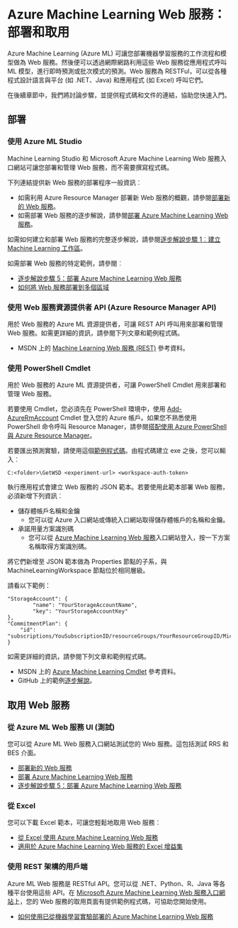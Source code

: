 <properties
	pageTitle="Azure Machine Learning Web 服務：部署和取用 | Microsoft Azure"
	description="部署和使用 Web 服務的資源。"
	services="machine-learning"
	documentationCenter=""
	authors="vDonGlover"
	manager="raymondl"
	editor=""/>

<tags
	ms.service="machine-learning"
	ms.workload="data-services"
	ms.tgt_pltfrm="na"
	ms.devlang="na"
	ms.topic="article"
	ms.date="08/19/2016"
	ms.author="v-donglo"/>

# Azure Machine Learning Web 服務：部署和取用

Azure Machine Learning (Azure ML) 可讓您部署機器學習服務的工作流程和模型做為 Web 服務。然後便可以透過網際網路利用這些 Web 服務從應用程式呼叫 ML 模型，進行即時預測或批次模式的預測。Web 服務為 RESTFul，可以從各種程式設計語言與平台 (如 .NET、Java) 和應用程式 (如 Excel) 呼叫它們。

在後續章節中，我們將討論步驟，並提供程式碼和文件的連結，協助您快速入門。

## 部署

### 使用 Azure ML Studio

Machine Learning Studio 和 Microsoft Azure Machine Learning Web 服務入口網站可讓您部署和管理 Web 服務，而不需要撰寫程式碼。

下列連結提供新 Web 服務的部署程序一般資訊︰

* 如需利用 Azure Resource Manager 部署新 Web 服務的概觀，請參閱[部署新的 Web 服務](machine-learning-webservice-deploy-a-web-service.md)。
* 如需部署 Web 服務的逐步解說，請參閱[部署 Azure Machine Learning Web 服務](machine-learning-publish-a-machine-learning-web-service.md)。

如需如何建立和部署 Web 服務的完整逐步解說，請參閱[逐步解說步驟 1︰建立 Machine Learning 工作區](machine-learning-walkthrough-1-create-ml-workspace.md)。

如需部署 Web 服務的特定範例，請參閱︰

* [逐步解說步驟 5：部署 Azure Machine Learning Web 服務](machine-learning-walkthrough-5-publish-web-service.md)
* [如何將 Web 服務部署到多個區域](machine-learning-how-to-deploy-to-multiple-regions.md)

### 使用 Web 服務資源提供者 API (Azure Resource Manager API)

用於 Web 服務的 Azure ML 資源提供者，可讓 REST API 呼叫用來部署和管理 Web 服務。如需更詳細的資訊，請參閱下列文章和範例程式碼。

* MSDN 上的 [Machine Learning Web 服務 (REST)](https://msdn.microsoft.com/library/azure/mt767538.aspx) 參考資料。


### 使用 PowerShell Cmdlet

用於 Web 服務的 Azure ML 資源提供者，可讓 PowerShell Cmdlet 用來部署和管理 Web 服務。

若要使用 Cmdlet，您必須先在 PowerShell 環境中，使用 [Add-AzureRmAccount](https://msdn.microsoft.com/library/mt619267.aspx) Cmdlet 登入您的 Azure 帳戶。如果您不熟悉使用 PowerShell 命令呼叫 Resource Manager，請參閱[搭配使用 Azure PowerShell 與 Azure Resource Manager](../powershell-azure-resource-manager.md#login-to-your-azure-account)。

若要匯出預測實驗，請使用這個[範例程式碼](https://github.com/ritwik20/AzureML-WebServices)。由程式碼建立 exe 之後，您可以輸入︰

	C:<folder>\GetWSD <experiment-url> <workspace-auth-token>

執行應用程式會建立 Web 服務的 JSON 範本。若要使用此範本部署 Web 服務，必須新增下列資訊︰

* 儲存體帳戶名稱和金鑰
	* 您可以從 Azure 入口網站或傳統入口網站取得儲存體帳戶的名稱和金鑰。
* 承諾用量方案識別碼
	* 您可以從 [Azure Machine Learning Web 服務](https://services.azureml.net)入口網站登入，按一下方案名稱取得方案識別碼。

將它們新增至 JSON 範本做為 Properties 節點的子系，與 MachineLearningWorkspace 節點位於相同層級。

請看以下範例：

	"StorageAccount": {
            "name": "YourStorageAccountName",
            "key": "YourStorageAccountKey"
	},
    "CommitmentPlan": {
        "id": "subscriptions/YouSubscriptionID/resourceGroups/YourResourceGroupID/Microsoft.MachineLearning/commitmentPlans/YourPlanName"
    }

如需更詳細的資訊，請參閱下列文章和範例程式碼。

* MSDN 上的 [Azure Machine Learning Cmdlet](https://msdn.microsoft.com/library/azure/mt767952.aspx) 參考資料。
* GitHub 上的範例[逐步解說](https://github.com/raymondlaghaeian/azureml-webservices-arm-powershell/blob/master/sample-commands.txt)。

## 取用 Web 服務

### 從 Azure ML Web 服務 UI (測試)

您可以從 Azure ML Web 服務入口網站測試您的 Web 服務。這包括測試 RRS 和 BES 介面。

* [部署新的 Web 服務](machine-learning-webservice-deploy-a-web-service.md)
* [部署 Azure Machine Learning Web 服務](machine-learning-publish-a-machine-learning-web-service.md)
* [逐步解說步驟 5：部署 Azure Machine Learning Web 服務](machine-learning-walkthrough-5-publish-web-service.md)

### 從 Excel

您可以下載 Excel 範本，可讓您輕鬆地取用 Web 服務︰

* [從 Excel 使用 Azure Machine Learning Web 服務](machine-learning-consuming-from-excel.md)
* [適用於 Azure Machine Learning Web 服務的 Excel 增益集](machine-learning-excel-add-in-for-web-services.md)


### 使用 REST 架構的用戶端

Azure ML Web 服務是 RESTful API。您可以從 .NET、Python、R、Java 等各種平台使用這些 API。在 [Microsoft Azure Machine Learning Web 服務入口網站](https://services.azureml.net)上，您的 Web 服務的取用頁面有提供範例程式碼，可協助您開始使用。

* [如何使用已從機器學習實驗部署的 Azure Machine Learning Web 服務](machine-learning-consume-web-services.md)

<!---HONumber=AcomDC_0824_2016-->